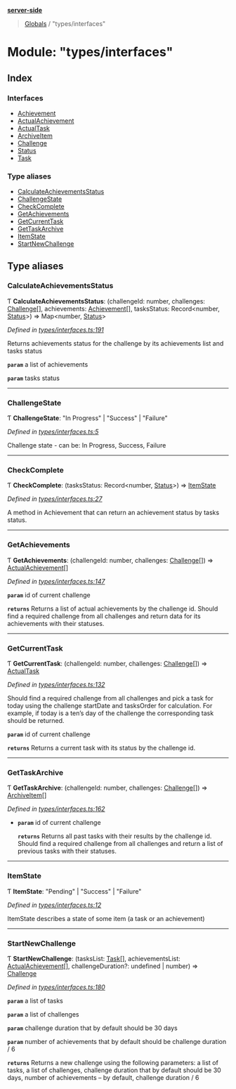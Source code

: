 **[server-side](../README.md)**

> [Globals](../globals.md) / "types/interfaces"

# Module: "types/interfaces"

## Index

### Interfaces

- [Achievement](../interfaces/_types_interfaces_.achievement.md)
- [ActualAchievement](../interfaces/_types_interfaces_.actualachievement.md)
- [ActualTask](../interfaces/_types_interfaces_.actualtask.md)
- [ArchiveItem](../interfaces/_types_interfaces_.archiveitem.md)
- [Challenge](../interfaces/_types_interfaces_.challenge.md)
- [Status](../interfaces/_types_interfaces_.status.md)
- [Task](../interfaces/_types_interfaces_.task.md)

### Type aliases

- [CalculateAchievementsStatus](_types_interfaces_.md#calculateachievementsstatus)
- [ChallengeState](_types_interfaces_.md#challengestate)
- [CheckComplete](_types_interfaces_.md#checkcomplete)
- [GetAchievements](_types_interfaces_.md#getachievements)
- [GetCurrentTask](_types_interfaces_.md#getcurrenttask)
- [GetTaskArchive](_types_interfaces_.md#gettaskarchive)
- [ItemState](_types_interfaces_.md#itemstate)
- [StartNewChallenge](_types_interfaces_.md#startnewchallenge)

## Type aliases

### CalculateAchievementsStatus

Ƭ **CalculateAchievementsStatus**: (challengeId: number, challenges: [Challenge](../interfaces/_types_interfaces_.challenge.md)[], achievements: [Achievement](../interfaces/_types_interfaces_.achievement.md)[], tasksStatus: Record\<number, [Status](../interfaces/_types_interfaces_.status.md)>) => Map\<number, [Status](../interfaces/_types_interfaces_.status.md)>

_Defined in [types/interfaces.ts:191](https://github.com/plaskontaras/jsmp/blob/bc6b3bd/server/src/types/interfaces.ts#L191)_

Returns achievements status for the challenge by its achievements list and tasks status

**`param`** a list of achievements

**`param`** tasks status

---

### ChallengeState

Ƭ **ChallengeState**: \"In Progress\" \| \"Success\" \| \"Failure\"

_Defined in [types/interfaces.ts:5](https://github.com/plaskontaras/jsmp/blob/bc6b3bd/server/src/types/interfaces.ts#L5)_

Challenge state - can be: In Progress,
Success, Failure

---

### CheckComplete

Ƭ **CheckComplete**: (tasksStatus: Record\<number, [Status](../interfaces/_types_interfaces_.status.md)>) => [ItemState](_types_interfaces_.md#itemstate)

_Defined in [types/interfaces.ts:27](https://github.com/plaskontaras/jsmp/blob/bc6b3bd/server/src/types/interfaces.ts#L27)_

A method in Achievement that can return an achievement status by tasks status.

---

### GetAchievements

Ƭ **GetAchievements**: (challengeId: number, challenges: [Challenge](../interfaces/_types_interfaces_.challenge.md)[]) => [ActualAchievement](../interfaces/_types_interfaces_.actualachievement.md)[]

_Defined in [types/interfaces.ts:147](https://github.com/plaskontaras/jsmp/blob/bc6b3bd/server/src/types/interfaces.ts#L147)_

**`param`** id of current challenge

**`returns`** Returns a list of actual achievements
by the challenge id. Should find a
required challenge from all challenges
and return data for its achievements
with their statuses.

---

### GetCurrentTask

Ƭ **GetCurrentTask**: (challengeId: number, challenges: [Challenge](../interfaces/_types_interfaces_.challenge.md)[]) => [ActualTask](../interfaces/_types_interfaces_.actualtask.md)

_Defined in [types/interfaces.ts:132](https://github.com/plaskontaras/jsmp/blob/bc6b3bd/server/src/types/interfaces.ts#L132)_

Should find a
required challenge from all challenges
and pick a task for today using the
challenge startDate and tasksOrder for
calculation. For example, if today is a
ten’s day of the challenge the
corresponding task should be
returned.

**`param`** id of current challenge

**`returns`** Returns a current task with its status
by the challenge id.

---

### GetTaskArchive

Ƭ **GetTaskArchive**: (challengeId: number, challenges: [Challenge](../interfaces/_types_interfaces_.challenge.md)[]) => [ArchiveItem](../interfaces/_types_interfaces_.archiveitem.md)[]

_Defined in [types/interfaces.ts:162](https://github.com/plaskontaras/jsmp/blob/bc6b3bd/server/src/types/interfaces.ts#L162)_

- **`param`** id of current challenge

  **`returns`** Returns all past tasks with their results
  by the challenge id. Should find a
  required challenge from all challenges
  and return a list of previous tasks with
  their statuses.

---

### ItemState

Ƭ **ItemState**: \"Pending\" \| \"Success\" \| \"Failure\"

_Defined in [types/interfaces.ts:12](https://github.com/plaskontaras/jsmp/blob/bc6b3bd/server/src/types/interfaces.ts#L12)_

ItemState describes a state of
some item (a task or an
achievement)

---

### StartNewChallenge

Ƭ **StartNewChallenge**: (tasksList: [Task](../interfaces/_types_interfaces_.task.md)[], achievementsList: [ActualAchievement](../interfaces/_types_interfaces_.actualachievement.md)[], challengeDuration?: undefined \| number) => [Challenge](../interfaces/_types_interfaces_.challenge.md)

_Defined in [types/interfaces.ts:180](https://github.com/plaskontaras/jsmp/blob/bc6b3bd/server/src/types/interfaces.ts#L180)_

**`param`** a list of tasks

**`param`** a list of challenges

**`param`** challenge duration that by default should be 30 days

**`param`** number of achievements that by default should be challenge duration / 6

**`returns`** Returns a new challenge using the following
parameters: a list of tasks, a list of challenges,
challenge duration that by default should be 30
days, number of achievements – by default,
challenge duration / 6

